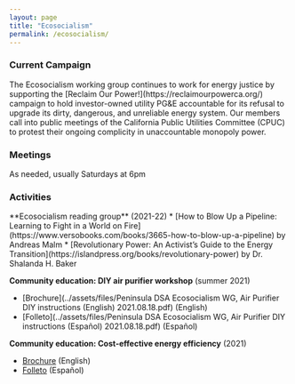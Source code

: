 ```yaml
---
layout: page
title: "Ecosocialism"
permalink: /ecosocialism/
---
```

<h3>Current Campaign</h3>
The Ecosocialism working group continues to work for energy justice by supporting the [Reclaim Our Power!](https://reclaimourpowerca.org/) campaign to hold investor-owned utility PG&E accountable for its refusal to upgrade its dirty, dangerous, and unreliable energy system. Our members call into public meetings of the California Public Utilities Committee (CPUC) to protest their ongoing complicity in unaccountable monopoly power.

<h3>Meetings</h3>
As needed, usually Saturdays at 6pm

<h3>Activities</h3>
**Ecosocialism reading group** (2021-22)
* [How to Blow Up a Pipeline: Learning to Fight in a World on Fire](https://www.versobooks.com/books/3665-how-to-blow-up-a-pipeline) by Andreas Malm
* [Revolutionary Power: An Activist’s Guide to the Energy Transition](https://islandpress.org/books/revolutionary-power) by Dr. Shalanda H. Baker

**Community education: DIY air purifier workshop** (summer 2021)
* [Brochure](../assets/files/Peninsula DSA Ecosocialism WG, Air Purifier DIY instructions (English) 2021.08.18.pdf) (English)
* [Folleto](../assets/files/Peninsula DSA Ecosocialism WG, Air Purifier DIY instructions (Español) 2021.08.18.pdf) (Español)

**Community education: Cost-effective energy efficiency** (2021)
* [Brochure](../assets/files/energy-education.pdf) (English)
* [Folleto](../assets/files/energy-education-es.pdf) (Español)
